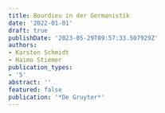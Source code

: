 ```yaml
---
title: Bourdieu in der Germanistik
date: '2022-01-01'
draft: true
publishDate: '2023-05-29T09:57:33.507929Z'
authors:
- Karsten Schmidt
- Haimo Stiemer
publication_types:
- '5'
abstract: ''
featured: false
publication: '*De Gruyter*'
---
```


